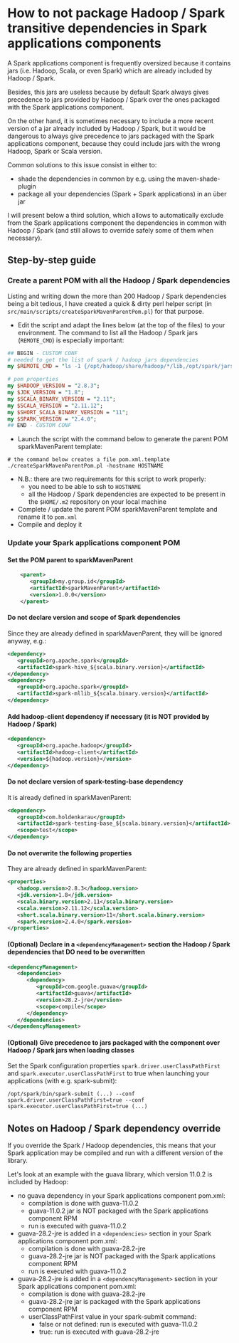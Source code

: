 # How to not package Hadoop / Spark transitive dependencies in Spark applications components

A Spark applications component is frequently oversized because it contains jars (i.e. Hadoop, Scala, or even Spark) which are already included by Hadoop / Spark.

Besides, this jars are useless because by default Spark always gives precedence to jars provided by Hadoop / Spark over the ones packaged with the Spark applications component.

On the other hand, it is sometimes necessary to include a more recent version of a jar already included by Hadoop / Spark, but it would be dangerous to always give precedence to jars packaged with the Spark applications component, because they could include jars with the wrong Hadoop, Spark or Scala version.

Common solutions to this issue consist in either to:
- shade the dependencies in common by e.g. using the maven-shade-plugin
- package all your dependencies (Spark + Spark applications) in an über jar

I will present below a third solution, which allows to automatically exclude from the Spark applications component the dependencies in common with Hadoop / Spark (and still allows to override safely some of them when necessary).

## Step-by-step guide

### Create a parent POM with all the Hadoop / Spark dependencies
Listing and writing down the more than 200 Hadoop / Spark dependencies being a bit tedious, I have created a quick & dirty perl helper script (in `src/main/scripts/createSparkMavenParentPom.pl`) for that purpose.
- Edit the script and adapt the lines below (at the top of the files) to your environment. The command to list all the Hadoop / Spark jars (`REMOTE_CMD`) is especially important:

```perl
## BEGIN - CUSTOM CONF
# needed to get the list of spark / hadoop jars dependencies
my $REMOTE_CMD = "ls -1 {/opt/hadoop/share/hadoop/*/lib,/opt/spark/jars}/*.jar";

# pom properties
my $HADOOP_VERSION = "2.8.3";
my $JDK_VERSION = "1.8";
my $SCALA_BINARY_VERSION = "2.11";
my $SCALA_VERSION = "2.11.12";
my $SHORT_SCALA_BINARY_VERSION = "11";
my $SPARK_VERSION = "2.4.0";
## END - CUSTOM CONF
```

- Launch the script with the command below to generate the parent POM sparkMavenParent template:

```shell
# the command below creates a file pom.xml.template
./createSparkMavenParentPom.pl -hostname HOSTNAME
```

- N.B.: there are two requirements for this script to work properly:
  - you need to be able to ssh to `HOSTNAME`
  - all the Hadoop / Spark dependencies are expected to be present in the `$HOME/.m2` repository on your local machine
- Complete / update the parent POM sparkMavenParent template and rename it to `pom.xml`
- Compile and deploy it

### Update your Spark applications component POM

#### Set the POM parent to sparkMavenParent

```xml
    <parent>
       <groupId>my.group.id</groupId>
       <artifactId>sparkMavenParent</artifactId>
       <version>1.0.0</version>
    </parent>
```

#### Do not declare version and scope of Spark dependencies
Since they are already defined in sparkMavenParent, they will be ignored anyway, e.g.:

```xml
<dependency>
   <groupId>org.apache.spark</groupId>
   <artifactId>spark-hive_${scala.binary.version}</artifactId>
</dependency>
<dependency>
   <groupId>org.apache.spark</groupId>
   <artifactId>spark-mllib_${scala.binary.version}</artifactId>
</dependency>
```

#### Add hadoop-client dependency if necessary (it is NOT provided by Hadoop / Spark)

```xml
<dependency>
   <groupId>org.apache.hadoop</groupId>
   <artifactId>hadoop-client</artifactId>
   <version>${hadoop.version}</version>
</dependency>
```

#### Do not declare version of spark-testing-base dependency
It is already defined in sparkMavenParent:

```xml
<dependency>
   <groupId>com.holdenkarau</groupId>
   <artifactId>spark-testing-base_${scala.binary.version}</artifactId>
   <scope>test</scope>
</dependency>
```

#### Do not overwrite the following properties
They are already defined in sparkMavenParent:

```xml
<properties>
   <hadoop.version>2.8.3</hadoop.version>
   <jdk.version>1.8</jdk.version>
   <scala.binary.version>2.11</scala.binary.version>
   <scala.version>2.11.12</scala.version>
   <short.scala.binary.version>11</short.scala.binary.version>
   <spark.version>2.4.0</spark.version>
</properties>
```

#### (Optional) Declare in a `<dependencyManagement>` section the Hadoop / Spark dependencies that DO need to be overwritten

```xml
<dependencyManagement>
   <dependencies>
      <dependency>
         <groupId>com.google.guava</groupId>
         <artifactId>guava</artifactId>
         <version>28.2-jre</version>
         <scope>compile</scope>
      </dependency>
   </dependencies>
</dependencyManagement>
```

#### (Optional) Give precedence to jars packaged with the component over Hadoop / Spark jars when loading classes
Set the Spark configuration properties `spark.driver.userClassPathFirst` and `spark.executor.userClassPathFirst` to true when launching your applications (with e.g. spark-submit):
```shell
/opt/spark/bin/spark-submit (...) --conf spark.driver.userClassPathFirst=true --conf spark.executor.userClassPathFirst=true (...)
```

## Notes on Hadoop / Spark dependency override

If  you override the Spark / Hadoop dependencies, this means that your Spark application may be compiled and run with a different version of the library.

Let's look at an example with the guava library, which version 11.0.2 is included by Hadoop:
- no guava dependency in your Spark applications component pom.xml:
  - compilation is done with guava-11.0.2
  - guava-11.0.2 jar is NOT packaged with the Spark applications component RPM
  - run is executed with guava-11.0.2
- guava-28.2-jre is added in a  `<dependencies>` section in your Spark applications component pom.xml:
  - compilation is done with guava-28.2-jre
  - guava-28.2-jre jar is NOT packaged with the Spark applications component RPM
  - run is executed with guava-11.0.2
- guava-28.2-jre is added in a `<dependencyManagement>` section in your Spark applications component pom.xml:
  - compilation is done with guava-28.2-jre
  - guava-28.2-jre jar is packaged with the Spark applications component RPM
  - userClassPathFirst value in your spark-submit command:
    - false or not defined: run is executed with guava-11.0.2
    - true: run is executed with guava-28.2-jre
